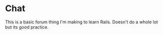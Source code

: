 # Chat

This is a basic forum thing I'm making to learn Rails. Doesn't do a whole lot but its good practice.
